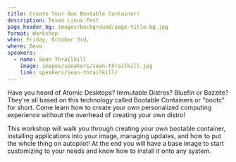 ```yaml
---
title: Create Your Own Bootable Container!
description: Texas Linux Fest
page_header_bg: images/background/page-title-bg.jpg
format: Workshop
when: Friday, October 3rd, 
where: Bevo
speakers:
  - name: Sean Thrailkill
    image: images/speakers/sean-thrailkill.jpg
    link: speakers/sean-thrailkill/
---
```


Have you heard of Atomic Desktops?  Immutable Distros?  Bluefin or Bazzite?
They're all based on this technology called Bootable Containers or "bootc" for
short.  Come learn how to create your own personalized computing experience
without the overhead of creating your own distro!

This workshop will walk you through creating your own bootable container,
installing applications into your image, managing updates, and how to put the
whole thing on autopilot!  At the end you will have a base image to start
customizing to your needs and know how to install it onto any system.
